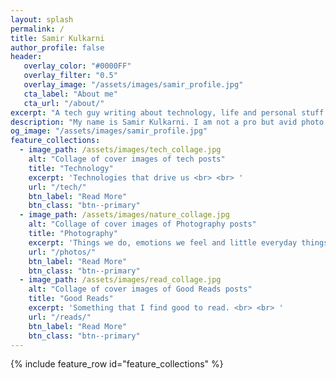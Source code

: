 ```yaml
---
layout: splash
permalink: /
title: Samir Kulkarni
author_profile: false
header:
   overlay_color: "#0000FF"
   overlay_filter: "0.5"
   overlay_image: "/assets/images/samir_profile.jpg"
   cta_label: "About me"
   cta_url: "/about/"
excerpt: "A tech guy writing about technology, life and personal stuff."
description: "My name is Samir Kulkarni. I am not a pro but avid photo shooter. Capturing the moments and cherishing them makes my busy life soother. It provides me opportunity to look back and enjoy watching those still moments and memories around them. Same applies to tech world. All the good things in the past are foundation to my approach to embracing new technologies."
og_image: "/assets/images/samir_profile.jpg"
feature_collections:
  - image_path: /assets/images/tech_collage.jpg
    alt: "Collage of cover images of tech posts"
    title: "Technology"
    excerpt: 'Technologies that drive us <br> <br> '
    url: "/tech/"
    btn_label: "Read More"
    btn_class: "btn--primary"
  - image_path: /assets/images/nature_collage.jpg
    alt: "Collage of cover images of Photography posts"
    title: "Photography"
    excerpt: 'Things we do, emotions we feel and little everyday things that make us human.'
    url: "/photos/"
    btn_label: "Read More"
    btn_class: "btn--primary"
  - image_path: /assets/images/read_collage.jpg
    alt: "Collage of cover images of Good Reads posts"
    title: "Good Reads"
    excerpt: 'Something that I find good to read. <br> <br> '
    url: "/reads/"
    btn_label: "Read More"
    btn_class: "btn--primary"
---
```


{% include feature_row id="feature_collections" %}
